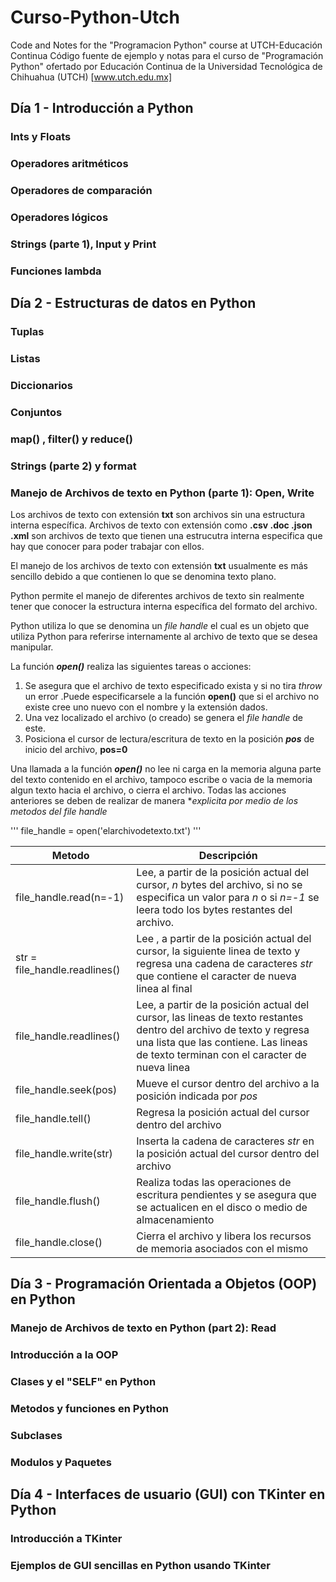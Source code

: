 # Curso-Python-Utch
 Code and Notes for the "Programacion Python" course at UTCH-Educación Continua
 Código fuente de ejemplo y notas para el curso de "Programación Python" ofertado por Educación Continua de la Universidad Tecnológica de Chihuahua (UTCH) [www.utch.edu.mx]

 ## Día 1 - Introducción a Python

### Ints y Floats

### Operadores aritméticos

### Operadores de comparación

### Operadores lógicos

### Strings (parte 1), Input y Print

### Funciones lambda

## Día 2 - Estructuras de datos en Python

### Tuplas

### Listas

### Diccionarios

### Conjuntos

### map() , filter() y reduce()

### Strings (parte 2) y format 

### Manejo de Archivos de texto en Python (parte 1): Open, Write

Los archivos de texto con extensión **txt** son archivos sin una estructura interna específica.
Archivos de texto con extensión como **.csv .doc .json .xml** son archivos de texto que tienen una estrucutra interna especifica que hay que conocer para poder trabajar con ellos.

El manejo de los archivos de texto con extensión **txt** usualmente es más sencillo debido a que contienen lo que se denomina texto plano.

Python permite el manejo de diferentes archivos de texto sin realmente tener que conocer la estructura interna específica del formato del archivo.

Python utiliza lo que se denomina un *file handle* el cual es un objeto que utiliza Python para referirse internamente al archivo de texto que se desea manipular.

La función ***open()*** realiza las siguientes tareas o acciones:

1. Se asegura que el archivo de texto especificado exista y si no tira *throw* un error .Puede especificarsele a la función **open()** que si el archivo no existe cree uno nuevo con el nombre y la extensión dados.
2. Una vez localizado el archivo (o creado) se genera el *file handle* de este.
3. Posiciona el cursor de lectura/escritura de texto en la posición ***pos*** de inicio del archivo, **pos=0**

Una llamada a la función ***open()*** no lee ni carga en la memoria alguna parte del texto contenido en el archivo, tampoco escribe o vacia de la memoria algun texto hacia el archivo, o cierra el archivo. Todas las acciones anteriores se deben de realizar de manera **explicita por medio de los metodos del _file handle_*

'''
file_handle = open('elarchivodetexto.txt')
'''

| Metodo | Descripción |
| ------ | ----------- |
| file_handle.read(n=-1) | Lee, a partir de la posición actual del cursor, *n* bytes del archivo, si no se especifica un valor para *n* o si *n=-1* se leera todo los bytes restantes del archivo. |
| str = file_handle.readlines() | Lee , a partir de la posición actual del cursor, la siguiente linea de texto y regresa una cadena de caracteres *str* que contiene el caracter de nueva linea al final |
| file_handle.readlines() | Lee, a partir de la posición actual del cursor, las lineas de texto restantes dentro del archivo de texto y regresa una lista que las contiene. Las lineas de texto terminan con el caracter de nueva linea |
| file_handle.seek(pos)| Mueve el cursor dentro del archivo a la posición indicada por *pos* |
| file_handle.tell() | Regresa la posición actual del cursor dentro del archivo | 
| file_handle.write(str) | Inserta la cadena de caracteres *str* en la posición actual del cursor dentro del archivo |
| file_handle.flush() | Realiza todas las operaciones de escritura pendientes y se asegura que se actualicen en el disco o medio de almacenamiento |
| file_handle.close() | Cierra el archivo y libera los recursos de memoria asociados con el mismo |


## Día 3 - Programación Orientada a Objetos  (OOP) en Python

### Manejo de Archivos de texto en Python (part 2): Read

### Introducción a la OOP

### Clases y el "SELF" en Python

### Metodos y funciones en Python


### Subclases


### Modulos y Paquetes

## Día 4 - Interfaces de usuario (GUI) con TKinter en Python

### Introducción a TKinter

### Ejemplos de GUI sencillas en Python usando TKinter



